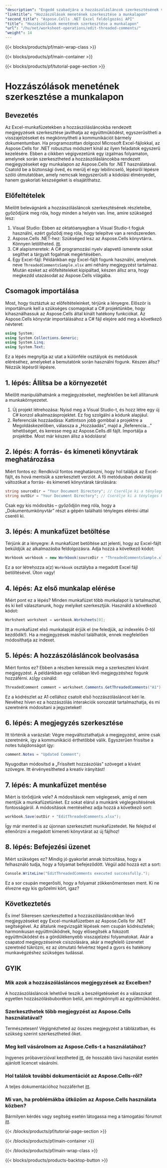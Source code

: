 ```yaml
---
"description": "Engedd szabadjára a hozzászólásláncok szerkesztésének varázsát az Excelben az Aspose.Cells for .NET segítségével! Kövesd lépésről lépésre szóló útmutatónkat, és sajátítsd el könnyedén a dokumentumaid szerkesztését."
"linktitle": "Hozzászólások menetének szerkesztése a munkalapon"
"second_title": "Aspose.Cells .NET Excel feldolgozási API"
"title": "Hozzászólások menetének szerkesztése a munkalapon"
"url": "/hu/net/worksheet-operations/edit-threaded-comments/"
"weight": 14
---
```


{{< blocks/products/pf/main-wrap-class >}}

{{< blocks/products/pf/main-container >}}

{{< blocks/products/pf/tutorial-page-section >}}

# Hozzászólások menetének szerkesztése a munkalapon

## Bevezetés
Az Excel-munkafüzetekben a hozzászólásláncokba rendezett megjegyzések szerkesztése javíthatja az együttműködést, egyszerűsítheti a visszajelzéseket és megkönnyítheti a kommunikációt bármely dokumentumban. Ha programozottan dolgozol Microsoft Excel-fájlokkal, az Aspose.Cells for .NET robusztus módszert kínál az ilyen feladatok egyszerű kezelésére. Ebben a cikkben végigvezetünk egy izgalmas folyamaton, amelynek során szerkesztheted a hozzászólásláncokba rendezett megjegyzéseket egy munkalapon az Aspose.Cells for .NET használatával. Csatold be a biztonsági öved, és merülj el egy lebilincselő, lépésről lépésre szóló útmutatóban, amely nemcsak leegyszerűsíti a kódolási élményedet, hanem gyakorlati készségeket is elsajátíthatsz.
## Előfeltételek
Mielőtt belevágnánk a hozzászólásláncok szerkesztésének részleteibe, győződjünk meg róla, hogy minden a helyén van. Íme, amire szükséged lesz:
1. Visual Studio: Ebben az oktatóanyagban a Visual Studio-t fogjuk használni, ezért győződj meg róla, hogy telepítve van a rendszereden.
2. Aspose.Cells .NET-hez: Szükséged lesz az Aspose.Cells könyvtárra. Könnyen letöltheted. [itt](https://releases.aspose.com/cells/net/).
3. C# alapismeretek: A C# programozási nyelv alapvető ismerete sokat segíthet a tárgyalt fogalmak megértésében.
4. Egy Excel-fájl: Példánkban egy Excel-fájlt fogunk használni, amelynek neve `ThreadedCommentsSample.xlsx` ami néhány megjegyzést tartalmaz.
Miután ezeket az előfeltételeket kipipáltad, készen állsz arra, hogy megkezdd utazásodat az Aspose.Cells világába.
## Csomagok importálása
Most, hogy tisztáztuk az előfeltételeinket, térjünk a lényegre. Először is importálnunk kell a szükséges csomagokat a C# projektünkbe, hogy kihasználhassuk az Aspose.Cells által kínált hatékony funkciókat.
Az Aspose.Cells könyvtár importálásához a C# fájl elejére add meg a következő névteret:
```csharp
using System;
using System.Collections.Generic;
using System.Linq;
using System.Text;
```
Ez a lépés megnyitja az utat a különféle osztályok és metódusok eléréséhez, amelyeket a bemutatónk során használni fogunk. 
Készen állsz? Nézzük lépésről lépésre.
## 1. lépés: Állítsa be a környezetét
Mielőtt manipulálhatnánk a megjegyzéseket, megfelelően be kell állítanunk a munkakörnyezetet.
1. Új projekt létrehozása: Nyisd meg a Visual Studio-t, és hozz létre egy új C# konzol alkalmazásprojektet. Ez fog szolgálni a kódunk alapjául.
2. Referenciák hozzáadása: Kattintson jobb gombbal a projektre a Megoldáskezelőben, válassza a „Hozzáadás”, majd a „Referencia…” lehetőséget, és keresse meg az Aspose.Cells.dll fájlt. Importálja a projektbe. 
Most már készen állsz a kódolásra!
## 2. lépés: A forrás- és kimeneti könyvtárak meghatározása
Miért fontos ez: Rendkívül fontos meghatározni, hogy hol találjuk az Excel-fájlt, és hová mentsük a szerkesztett verziót.
A fő metódusban deklarálj változókat a forrás- és kimeneti könyvtárak tárolására:
```csharp
string sourceDir = "Your Document Directory"; // Cserélje ki a tényleges könyvtárra
string outDir = "Your Document Directory"; // Cserélje ki a tényleges könyvtárra
```
Csak egy kis módosítás – győződjön meg róla, hogy a „Dokumentumkönyvtár” részt a gépén található tényleges elérési úttal cseréli ki. 
## 3. lépés: A munkafüzet betöltése
Térjünk át a lényegre: A munkafüzet betöltése azt jelenti, hogy az Excel-fájlt beküldjük az alkalmazásba feldolgozásra.
Adja hozzá a következő kódot:
```csharp
Workbook workbook = new Workbook(sourceDir + "ThreadedCommentsSample.xlsx");
```
Ez a sor létrehozza a(z) `Workbook` osztályba a megadott Excel fájl betöltésével. Úton vagy!
## 4. lépés: Az első munkalap elérése
Miért pont ez a lépés? Minden munkafüzet több munkalapot is tartalmazhat, és ki kell választanunk, hogy melyiket szerkesztjük.
Használd a következő kódot:
```csharp
Worksheet worksheet = workbook.Worksheets[0];
```
Itt a munkafüzet első munkalapját érjük el (ne feledjük, az indexelés 0-tól kezdődik!). Ha a megjegyzések máshol találhatók, ennek megfelelően módosíthatja az indexet.
## 5. lépés: A hozzászólásláncok beolvasása
Miért fontos ez? Ebben a részben keressük meg a szerkeszteni kívánt megjegyzést.
A példánkban egy cellában lévő megjegyzéshez fogunk hozzáférni. `A1`Így csináld:
```csharp
ThreadedComment comment = worksheet.Comments.GetThreadedComments("A1")[0];
```
Ez a kódrészlet az A1 cellához csatolt első hozzászólásláncot kéri le. Nevéhez híven ez a hozzászólás interakciók sorozatát tartalmazhatja, és mi szeretnénk módosítani a jegyzeteket!
## 6. lépés: A megjegyzés szerkesztése
Itt történik a varázslat: Végre megváltoztathatjuk a megjegyzést, amire csak szeretnénk, így a kommunikáció érthetőbbé válik.
Egyszerűen frissítse a notes tulajdonságot így:
```csharp
comment.Notes = "Updated Comment";
```
Nyugodtan módosítsd a „Frissített hozzászólás” szöveget a kívánt szövegre. Itt érvényesítheted a kreatív irányítást!
## 7. lépés: A munkafüzet mentése
Miért is törődjünk vele? A módosítások nem véglegesek, amíg el nem mentjük a munkafüzetünket. Ez sokat elárul a munkánk véglegesítésének fontosságáról.
A módosítások mentéséhez adja hozzá a következő sort:
```csharp
workbook.Save(outDir + "EditThreadedComments.xlsx");
```
Így már mented is az újonnan szerkesztett munkafüzetedet. Ne felejtsd el ellenőrizni a megadott kimeneti könyvtárat az új fájlhoz!
## 8. lépés: Befejezési üzenet
Miért szükséges ez? Mindig jó gyakorlat annak biztosítása, hogy a felhasználó tudja, hogy a folyamat befejeződött.
Végül add hozzá ezt a sort:
```csharp
Console.WriteLine("EditThreadedComments executed successfully.");
```
Ez a sor csupán megerősíti, hogy a folyamat zökkenőmentesen ment. Ki ne élvezne egy kis győzelmi kört, igaz?
## Következtetés
És íme! Sikeresen szerkesztetted a hozzászólásláncokban lévő megjegyzéseket egy Excel-munkafüzetben az Aspose.Cells for .NET segítségével. Az általunk megvizsgált lépések nem csupán kódrészletek; harmonikusan együttműködnek, hogy elősegítsék a fokozott együttműködést és a gördülékenyebb visszajelzési folyamatokat. Akár a csapatod megjegyzéseinek csiszolására, akár a megfelelő üzenetet szeretnéd tükrözni, ez az útmutató felvértez téged a gyors és hatékony munkavégzéshez szükséges tudással.
## GYIK
### Mik azok a hozzászólásláncos megjegyzések az Excelben?
A hozzászólásláncok lehetővé teszik a beszélgetéseket és a válaszokat egyetlen hozzászólásbuborékon belül, ami megkönnyíti az együttműködést.
### Szerkeszthetek több megjegyzést az Aspose.Cells használatával?
Természetesen! Végignézheted az összes megjegyzést a táblázatban, és szükség szerint szerkesztheted őket.
### Meg kell vásárolnom az Aspose.Cells-t a használatához?
Ingyenes próbaverzióval kezdheted [itt](https://releases.aspose.com/), de hosszabb távú használat esetén ajánlott licencet vásárolni.
### Hol találok további dokumentációt az Aspose.Cells-ről?
A teljes dokumentációhoz hozzáférhet [itt](https://reference.aspose.com/cells/net/).
### Mi van, ha problémákba ütközöm az Aspose.Cells használata közben?
Bármilyen kérdés vagy segítség esetén látogassa meg a támogatási fórumot [itt](https://forum.aspose.com/c/cells/9).


{{< /blocks/products/pf/tutorial-page-section >}}

{{< /blocks/products/pf/main-container >}}

{{< /blocks/products/pf/main-wrap-class >}}

{{< blocks/products/products-backtop-button >}}